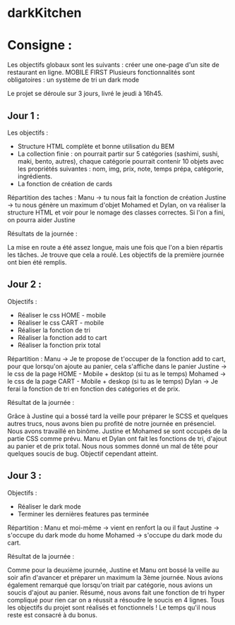 # darkKitchen

# Consigne :

Les objectifs globaux sont les suivants :
créer une one-page d'un site de restaurant en ligne.
MOBILE FIRST
Plusieurs fonctionnalités sont obligatoires :
un système de tri
un dark mode

Le projet se déroule sur 3 jours, livré le jeudi à 16h45.


## Jour 1 : 

Les objectifs : 
- Structure HTML complète et bonne utilisation du BEM
- La collection finie : on pourrait partir sur 5 catégories (sashimi, sushi, maki, bento, autres), chaque catégorie pourrait contenir 10 objets avec les propriétés suivantes : nom, img, prix, note, temps prépa, catégorie, ingrédients.
- La fonction de création de cards

Répartition des taches :
Manu -> tu nous fait la fonction de création
Justine -> tu nous génère un maximum d'objet
Mohamed et Dylan, on va réaliser la structure HTML et voir pour le nomage des classes correctes. Si l'on a fini, on pourra aider Justine

Résultats de la journée : 

La mise en route a été assez longue, mais une fois que l'on a bien répartis les tâches. Je trouve que cela a roulé. Les objectifs de la première journée ont bien été remplis.


## Jour 2 :
Objectifs : 
- Réaliser le css HOME - mobile
- Réaliser le css CART - mobile
- Réaliser la fonction de tri
- Réaliser la fonction add to cart
- Réaliser la fonction prix total


Répartition :
Manu -> Je te propose de t'occuper de la fonction add to cart, pour que lorsqu'on ajoute au panier, cela s'affiche dans le panier
Justine -> le css de la page HOME - Mobile + desktop (si tu as le temps)
Mohamed -> le css de la page CART - Mobile + deskop (si tu as le temps)
Dylan -> Je ferai la fonction de tri en fonction des catégories et de prix.

Résultat de la journée : 

Grâce à Justine qui a bossé tard la veille pour préparer le SCSS et quelques autres trucs, nous avons bien pu profité de notre journée en présenciel. Nous avons travaillé en binôme. Justine et Mohamed se sont occupés de la partie CSS comme prévu. Manu et Dylan ont fait les fonctions de tri, d'ajout au panier et de prix total. Nous nous sommes donné un mal de tête pour quelques soucis de bug. Objectif cependant atteint.

## Jour 3 : 
Objectifs : 
- Réaliser le dark mode
- Terminer les dernières features pas terminée

Répartition : 
Manu et moi-même -> vient en renfort la ou il faut
Justine -> s'occupe du dark mode du home
Mohamed -> s'occupe du dark mode du cart. 

Résultat de la journée :

Comme pour la deuxième journée, Justine et Manu ont bossé la veille au soir afin d'avancer et préparer un maximum la 3ème journée. Nous avions également remarqué que lorsqu'on triait par catégorie, nous avions un soucis d'ajout au panier. Résumé, nous avons fait une fonction de tri hyper compliqué pour rien car on a réussit a résoudre le soucis en 4 lignes. Tous les objectifs du projet sont réalisés et fonctionnels ! Le temps qu'il nous reste est consacré à du bonus.
